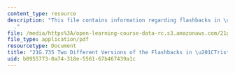 ```yaml
---
content_type: resource
description: "This file contains information regarding flashbacks in \u201Ctristana\"\
  ."
file: /media/https%3A/open-learning-course-data-rc.s3.amazonaws.com/21g-735-advanced-topics-in-hispanic-literature-and-film-the-films-of-luis-bunuel-fall-2013/b09557730a74318e556167b467439a1c_MIT21G_735F13_FlashbackTri.pdf
file_type: application/pdf
resourcetype: Document
title: "21G.735 Two Different Versions of the Flashbacks in \u201CTristana\""
uid: b0955773-0a74-318e-5561-67b467439a1c
---
```

